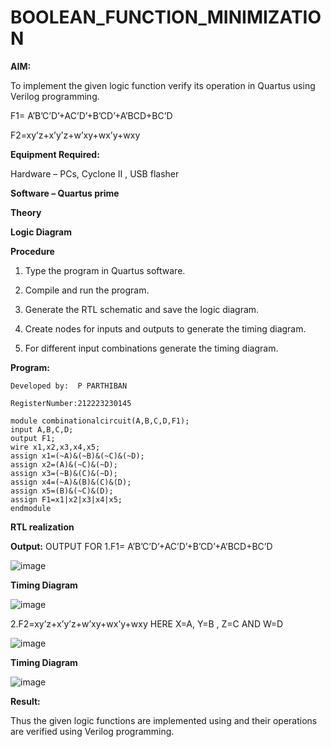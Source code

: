 # BOOLEAN_FUNCTION_MINIMIZATION

**AIM:**

To implement the given logic function verify its operation in Quartus using Verilog programming.

F1= A’B’C’D’+AC’D’+B’CD’+A’BCD+BC’D 

F2=xy’z+x’y’z+w’xy+wx’y+wxy

**Equipment Required:**

Hardware – PCs, Cyclone II , USB flasher

**Software – Quartus prime**

**Theory**

**Logic Diagram**

**Procedure**

1.	Type the program in Quartus software.

2.	Compile and run the program.

3.	Generate the RTL schematic and save the logic diagram.

4.	Create nodes for inputs and outputs to generate the timing diagram.

5.	For different input combinations generate the timing diagram.


**Program:**
```
Developed by:  P PARTHIBAN

RegisterNumber:212223230145

module combinationalcircuit(A,B,C,D,F1);
input A,B,C,D;
output F1;
wire x1,x2,x3,x4,x5;
assign x1=(~A)&(~B)&(~C)&(~D);
assign x2=(A)&(~C)&(~D);
assign x3=(~B)&(C)&(~D);
assign x4=(~A)&(B)&(C)&(D);
assign x5=(B)&(~C)&(D);
assign F1=x1|x2|x3|x4|x5;
endmodule
```



**RTL realization**

**Output:** OUTPUT FOR 1.F1= A’B’C’D’+AC’D’+B’CD’+A’BCD+BC’D

![image](https://github.com/Manikandanrag/BOOLEAN_FUNCTION_MINIMIZATION/assets/138849491/06f77914-567b-4f6b-bb41-e8f4252391a7)

**Timing Diagram**


![image](https://github.com/Manikandanrag/BOOLEAN_FUNCTION_MINIMIZATION/assets/138849491/df49787a-a60d-411d-863a-8ed09f9fc492)

2.F2=xy’z+x’y’z+w’xy+wx’y+wxy HERE X=A, Y=B , Z=C AND W=D

![image](https://github.com/Manikandanrag/BOOLEAN_FUNCTION_MINIMIZATION/assets/138849491/9eb7d231-dd32-4f16-b742-3dd70d81215a)

**Timing Diagram**

![image](https://github.com/Manikandanrag/BOOLEAN_FUNCTION_MINIMIZATION/assets/138849491/e2d4c193-b11c-408e-849b-ab77766ed2e0)

**Result:**

Thus the given logic functions are implemented using and their operations are verified using Verilog programming.

